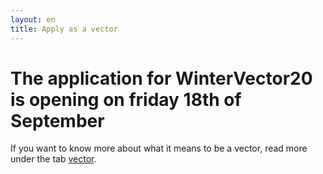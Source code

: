 ```yaml
---
layout: en
title: Apply as a vector
---
```


<h1>The application for WinterVector20 is opening on friday 18th of September</h1>

<p>If you want to know more about what it means to be a vector, read more under the tab <a href="vektor.html">vector</a>.</p>
